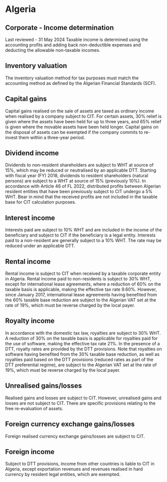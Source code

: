 # Algeria
## Corporate - Income determination
Last reviewed - 31 May 2024
Taxable income is determined using the accounting profits and adding back non-deductible expenses and deducting the allowable non-taxable incomes.
## Inventory valuation
The inventory valuation method for tax purposes must match the accounting method as defined by the Algerian Financial Standards (SCF).
## Capital gains
Capital gains realised on the sale of assets are taxed as ordinary income when realised by a company subject to CIT. For certain assets, 30% relief is given where the assets have been held for up to three years, and 65% relief is given where the movable assets have been held longer. Capital gains on the disposal of assets can be exempted if the company commits to re-invest them within a three-year period.
## Dividend income
Dividends to non-resident shareholders are subject to WHT at source of 15%, which may be reduced or neutralised by an applicable DTT. Starting with fiscal year (FY) 2018, dividends to resident shareholders (natural persons) are subject to a WHT at source of 15% (previously 10%).
In accordance with Article 46 of FL 2022, distributed profits between Algerian resident entities that have been previously subject to CIT undergo a 5% WHT.
Bear in mind that the received profits are not included in the taxable base for CIT calculation purposes.
## Interest income
Interests paid are subject to 10% WHT and are included in the income of the beneficiary and subject to CIT if the beneficiary is a legal entity. Interests paid to a non-resident are generally subject to a 10% WHT. The rate may be reduced under an applicable DTT.
## Rental income
Rental income is subject to CIT when received by a taxable corporate entity in Algeria. Rental income paid to non-residents is subject to 30% WHT, except for international lease agreements, where a reduction of 60% on the taxable basis is applicable, making the effective tax rate 9.60%. However, since January 2017, international lease agreements having benefited from the 60% taxable base reduction are subject to the Algerian VAT set at the rate of 19%, which must be reverse charged by the local payer.
## Royalty income
In accordance with the domestic tax law, royalties are subject to 30% WHT. A reduction of 30% on the taxable basis is applicable for royalties paid for the use of software, making the effective tax rate 21%.
In the presence of a DTT, royalty rates are provided by the DTT provisions.
Note that royalties on software having benefited from the 30% taxable base reduction, as well as royalties paid based on the DTT provisions (reduced rates as part of the DTT preferential regime), are subject to the Algerian VAT set at the rate of 19%, which must be reverse charged by the local payer.
## Unrealised gains/losses
Realised gains and losses are subject to CIT. However, unrealised gains and losses are not subject to CIT. There are specific provisions relating to the free re-evaluation of assets.
## Foreign currency exchange gains/losses
Foreign realised currency exchange gains/losses are subject to CIT.
## Foreign income
Subject to DTT provisions, income from other countries is liable to CIT in Algeria, except exportation revenues and revenues realised in hard currency by resident legal entities, which are exempted.
